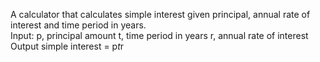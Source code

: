 A calculator that calculates simple interest given principal, annual rate of interest and time period in years. <br>
Input:
   p, principal amount
   t, time period in years
   r, annual rate of interest
Output
   simple interest = p*t*r

